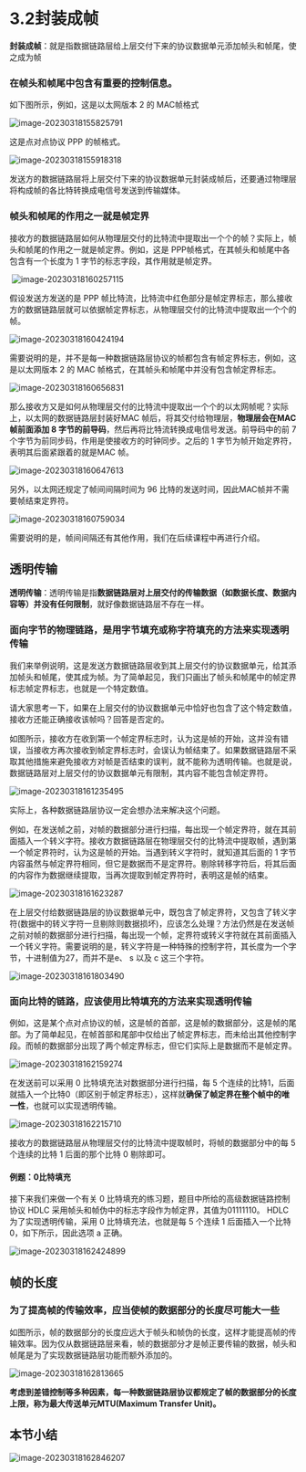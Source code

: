 # 3.2封装成帧

**封装成帧**：就是指数据链路层给上层交付下来的协议数据单元添加帧头和帧尾，使之成为帧

### 在帧头和帧尾中包含有重要的控制信息。

如下图所示，例如，这是以太网版本 2 的 MAC帧格式

![image-20230318155825791](https://img.yatjay.top/md/image-20230318155825791.png)

这是点对点协议 PPP 的帧格式。

![image-20230318155918318](https://img.yatjay.top/md/image-20230318155918318.png)

发送方的数据链路层将上层交付下来的协议数据单元封装成帧后，还要通过物理层将构成帧的各比特转换成电信号发送到传输媒体。

### 帧头和帧尾的作用之一就是**帧定界**

接收方的数据链路层如何从物理层交付的比特流中提取出一个个的帧？实际上，帧头和帧尾的作用之一就是帧定界。例如，这是 PPP帧格式，在其帧头和帧尾中各包含有一个长度为 1 字节的标志字段，其作用就是帧定界。

​	![image-20230318160257115](https://img.yatjay.top/md/image-20230318160257115.png)

假设发送方发送的是 PPP 帧比特流，比特流中红色部分是帧定界标志，那么接收方的数据链路层就可以依据帧定界标志，从物理层交付的比特流中提取出一个个的帧。

![image-20230318160424194](https://img.yatjay.top/md/image-20230318160424194.png)



需要说明的是，并不是每一种数据链路层协议的帧都包含有帧定界标志，例如，这是以太网版本 2 的 MAC 帧格式，在其帧头和帧尾中并没有包含帧定界标志。

![image-20230318160656831](https://img.yatjay.top/md/image-20230318160656831.png)

那么接收方又是如何从物理层交付的比特流中提取出一个个的以太网帧呢？实际上，以太网的数据链路层封装好MAC 帧后，将其交付给物理层，**物理层会在MAC 帧前面添加 8 字节的前导码**，然后再将比特流转换成电信号发送。前导码中的前 7 个字节为前同步码，作用是使接收方的时钟同步。之后的 1 字节为帧开始定界符，表明其后面紧跟着的就是MAC 帧。

![image-20230318160647613](https://img.yatjay.top/md/image-20230318160647613.png)

另外，以太网还规定了帧间间隔时间为 96 比特的发送时间，因此MAC帧并不需要帧结束定界符。

![image-20230318160759034](https://img.yatjay.top/md/image-20230318160759034.png)

需要说明的是，帧间间隔还有其他作用，我们在后续课程中再进行介绍。

## 透明传输

**透明传输**：透明传输是指**数据链路层对上层交付的传输数据（如数据长度、数据内容等）并没有任何限制**，就好像数据链路层不存在一样。

### 面向字节的物理链路，是用字节填充或称字符填充的方法来实现透明传输

我们来举例说明，这是发送方数据链路层收到其上层交付的协议数据单元，给其添加帧头和帧尾，使其成为帧。为了简单起见，我们只画出了帧头和帧尾中的帧定界标志帧定界标志，也就是一个特定数值。

请大家思考一下，如果在上层交付的协议数据单元中恰好也包含了这个特定数值，接收方还能正确接收该帧吗？回答是否定的。

如图所示，接收方在收到第一个帧定界标志时，认为这是帧的开始，这并没有错误，当接收方再次接收到帧定界标志时，会误认为帧结束了。如果数据链路层不采取其他措施来避免接收方对帧是否结束的误判，就不能称为透明传输。也就是说，数据链路层对上层交付的协议数据单元有限制，其内容不能包含帧定界符。

![image-20230318161235495](https://img.yatjay.top/md/image-20230318161235495.png)

实际上，各种数据链路层协议一定会想办法来解决这个问题。

例如，在发送帧之前，对帧的数据部分进行扫描，每出现一个帧定界符，就在其前面插入一个转义字符。接收方数据链路层在物理层交付的比特流中提取帧，遇到第一个帧定界符时，认为这是帧的开始。当遇到转义字符时，就知道其后面的 1 字节内容虽然与帧定界符相同，但它是数据而不是定界符。剔除转移字符后，将其后面的内容作为数据继续提取，当再次提取到帧定界符时，表明这是帧的结束。

![image-20230318161623287](https://img.yatjay.top/md/image-20230318161623287.png)

在上层交付给数据链路层的协议数据单元中，既包含了帧定界符，又包含了转义字符(数据中的转义字符一旦剔除则数据损坏)，应该怎么处理？方法仍然是在发送帧之前对帧的数据部分进行扫描，每出现一个帧，定界符或转义字符就在其前面插入一个转义字符。需要说明的是，转义字符是一种特殊的控制字符，其长度为一个字节，十进制值为27，而并不是e、 s 以及 c 这三个字符。

![image-20230318161803490](https://img.yatjay.top/md/image-20230318161803490.png)

### 面向比特的链路，应该使用比特填充的方法来实现透明传输

例如，这是某个点对点协议的帧，这是帧的首部，这是帧的数据部分，这是帧的尾部。为了简单起见，在帧首部和尾部中仅给出了帧定界标志，而未给出其他控制字段。而帧的数据部分出现了两个帧定界标志，但它们实际上是数据而不是帧定界。

![image-20230318162159274](https://img.yatjay.top/md/image-20230318162159274.png)



在发送前可以采用 0 比特填充法对数据部分进行扫描，每 5 个连续的比特1，后面就插入一个比特0（即区别于帧定界标志），这样就**确保了帧定界在整个帧中的唯一性**，也就可以实现透明传输。

![image-20230318162215710](https://img.yatjay.top/md/image-20230318162215710.png)

接收方的数据链路层从物理层交付的比特流中提取帧时，将帧的数据部分中的每 5 个连续的比特 1 后面的那个比特 0 剔除即可。

#### 例题：0比特填充

接下来我们来做一个有关 0 比特填充的练习题，题目中所给的高级数据链路控制协议 HDLC 采用帧头和帧伪中的标志字段作为帧定界，其值为01111110。 HDLC 为了实现透明传输，采用 0 比特填充法，也就是每 5 个连续 1 后面插入一个比特0，如下所示，因此选项 a 正确。

![image-20230318162424899](https://img.yatjay.top/md/image-20230318162424899.png)



## 帧的长度

### 为了提高帧的传输效率，应当使帧的数据部分的长度尽可能大一些

如图所示，帧的数据部分的长度应远大于帧头和帧伪的长度，这样才能提高帧的传输效率。因为仅从数据链路层来看，帧的数据部分才是帧正要传输的数据，帧头和帧尾是为了实现数据链路层功能而额外添加的。

![image-20230318162813665](https://img.yatjay.top/md/image-20230318162813665.png)

**考虑到差错控制等多种因素，每一种数据链路层协议都规定了帧的数据部分的长度上限，称为最大传送单元MTU(Maximum Transfer Unit)。**

## 本节小结

![image-20230318162846207](https://img.yatjay.top/md/image-20230318162846207.png)